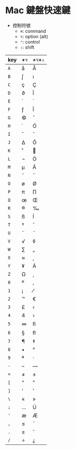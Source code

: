 # Mac 鍵盤快速鍵

- 控制符號
  - `⌘`: command
  - `⌥`: option (alt)
  - `⌃`: control
  - `⇧`: shift

| key | +`⌥` | +`⌥`+`⇧` |
|-----|----|-------|
| `A` | å | Å |
| `B` | ∫ | ı |
| `C` | ç | Ç |
| `D` | ∂ | Î |
| `E` | ´ | ´ |
| `F` | ƒ | Ï |
| `G` | © | ˝ |
| `H` | ˙ | Ó |
| `I` | ˆ | ˆ |
| `J` | ∆ | Ô |
| `K` | ˚ |  |
| `L` | ¬ | Ò |
| `M` | µ | Â |
| `N` | ˜ | ˜ |
| `O` | ø | Ø |
| `P` | π | ∏ |
| `Q` | œ | Œ |
| `R` | ® | ‰ |
| `S` | ß | Í |
| `T` | † | ˇ |
| `U` | ¨ | ¨ |
| `V` | √ | ◊ |
| `W` | ∑ | „ |
| `X` | ≈ | ˛ |
| `Y` | ¥ | Á |
| `Z` | Ω | ¸ |
| `0` | º | ‚ |
| `1` | ¡ | ⁄ |
| `2` | ™ | € |
| `3` | £ | ‹ |
| `4` | 4 | › |
| `5` | ∞ | ﬁ |
| `6` | § | ﬂ |
| `7` | ¶ | ‡ |
| `8` | • | ° |
| `9` | ª | · |
| `-` | – | — |
| `=` | ≠ | ± |
| `[` | “ | ” |
| `]` | ‘ | ’ |
| `\` | « | » |
| `;` | … | Ú |
| `'` | æ | Æ |
| `,` | ≤ | ¯ |
| `.` | ≥ | ˘ |
| `/` | ÷ | ¿ |
